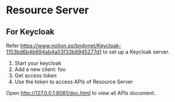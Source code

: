 # Resource Server

## For Keycloak 
 
Refer https://www.notion.so/bndynet/Keycloak-1153bd6b4b694ab4a03f33b6945277d1
to set up a Keycloak server.

1. Start your keycloak
1. Add a new client: foo
1. Get access token
1. Use the token to access APIs of Resource Server

Open http://127.0.0.1:8081/doc.html to view all APIs document.